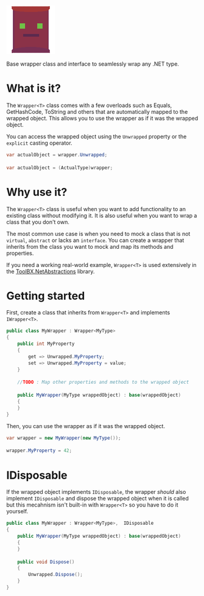 ![WrapperMeister](https://github.com/Moreault/WrapperMeister/blob/master/wrappermeister.png)

Base wrapper class and interface to seamlessly wrap any .NET type.

# What is it?
The `Wrapper<T>` class comes with a few overloads such as Equals, GetHashCode, ToString and others that are automatically mapped to the wrapped object. This allows you to use the wrapper as if it was the wrapped object.

You can access the wrapped object using the `Unwrapped` property or the `explicit` casting operator.

```cs
var actualObject = wrapper.Unwrapped;

var actualObject = (ActualType)wrapper;
```

# Why use it?
The `Wrapper<T>` class is useful when you want to add functionality to an existing class without modifying it. It is also useful when you want to wrap a class that you don't own.

The most common use case is when you need to mock a class that is not `virtual`, `abstract` or lacks an `interface`. You can create a wrapper that inherits from the class you want to mock and map its methods and properties.

If you need a working real-world example, `Wrapper<T>` is used extensively in the [ToolBX.NetAbstractions](https://github.com/Moreault/NetAbstractions/) library.

# Getting started
First, create a class that inherits from `Wrapper<T>` and implements `IWrapper<T>`.

```cs
public class MyWrapper : Wrapper<MyType>
{
	public int MyProperty
	{
		get => Unwrapped.MyProperty;
		set => Unwrapped.MyProperty = value;
	}

	//TODO : Map other properties and methods to the wrapped object

	public MyWrapper(MyType wrappedObject) : base(wrappedObject)
	{
	}
}
```

Then, you can use the wrapper as if it was the wrapped object.

```cs
var wrapper = new MyWrapper(new MyType());

wrapper.MyProperty = 42;
```

# IDisposable
If the wrapped object implements `IDisposable`, the wrapper _should_ also implement `IDisposable` and dispose the wrapped object when it is called but this mecahnism isn't built-in with `Wrapper<T>` so you have to do it yourself.

```cs
public class MyWrapper : Wrapper<MyType>,  IDisposable
{
	public MyWrapper(MyType wrappedObject) : base(wrappedObject)
	{
	}

	public void Dispose()
	{
		Unwrapped.Dispose();
	}
}
```
